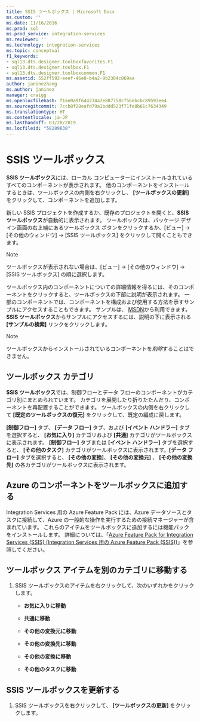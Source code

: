 ```yaml
---
title: SSIS ツールボックス | Microsoft Docs
ms.custom: ''
ms.date: 11/16/2016
ms.prod: sql
ms.prod_service: integration-services
ms.reviewer: ''
ms.technology: integration-services
ms.topic: conceptual
f1_keywords:
- sql13.dts.designer.toolboxfavorites.F1
- sql13.dts.designer.toolbox.F1
- sql13.dts.designer.toolboxcommon.F1
ms.assetid: 552ff592-eeef-46e8-b4a2-9b2384c869aa
author: janinezhang
ms.author: janinez
manager: craigg
ms.openlocfilehash: f1ae0a9f644234a7e887758cf56ebcbc89593ee4
ms.sourcegitcommit: 7ccb8f28eafd79a1bddd523f71fe8b61c7634349
ms.translationtype: HT
ms.contentlocale: ja-JP
ms.lasthandoff: 03/20/2019
ms.locfileid: "58289638"
---
```

# <a name="ssis-toolbox"></a>SSIS ツールボックス
  **SSIS ツールボックス**には、ローカル コンピューターにインストールされているすべてのコンポーネントが表示されます。 他のコンポーネントをインストールするときは、ツールボックスの内側を右クリックし、 **[ツールボックスの更新]** をクリックして、コンポーネントを追加します。  
 
 新しい SSIS プロジェクトを作成するか、既存のプロジェクトを開くと、**SSIS ツールボックス**が自動的に表示されます。 ツールボックスは、パッケージ デザイン画面の右上端にあるツールボックス ボタンをクリックするか、[ビュー] -> [その他のウィンドウ] -> [SSIS ツールボックス] をクリックして開くこともできます。
 
 > [!NOTE]
> ツールボックスが表示されない場合は、[ビュー] -> [その他のウィンドウ] -> [SSIS ツールボックス] の順に選択します。
 
ツールボックス内のコンポーネントについての詳細情報を得るには、そのコンポーネントをクリックすると、ツールボックスの下部に説明が表示されます。 一部のコンポーネントでは、コンポーネントを構成および使用する方法を示すサンプルにアクセスすることもできます。 サンプルは、 [MSDN](https://go.microsoft.com/fwlink/?LinkId=259189)から利用できます。 **SSIS ツールボックス**からサンプルにアクセスするには、説明の下に表示される **[サンプルの検索]** リンクをクリックします。  
  
> [!NOTE]
> ツールボックスからインストールされているコンポーネントを*削除*することはできません。  

## <a name="toolbox-categories"></a>ツールボックス カテゴリ
 **SSIS ツールボックス**では、制御フローとデータ フローのコンポーネントがカテゴリ別にまとめられています。  カテゴリを展開したり折りたたんだり、コンポーネントを再配置することができます。  ツールボックスの内側を右クリックして **[既定のツールボックスの復元]** をクリックして、既定の編成に戻します。  
  
 **[制御フロー]** タブ、 **[データ フロー]** タブ、および **[イベント ハンドラー]** タブを選択すると、 **[お気に入り]** カテゴリおよび **[共通]** カテゴリがツールボックスに表示されます。 **[制御フロー]** タブまたは **[イベント ハンドラー]** タブを選択すると、 **[その他のタスク]** カテゴリがツールボックスに表示されます。**[データ フロー]** タブを選択すると、 **[その他の変換]**、 **[その他の変換元]** 、 **[その他の変換先]** の各カテゴリがツールボックスに表示されます。  

 ## <a name="add-azure-components-to-the-toolbox"></a>Azure のコンポーネントをツールボックスに追加する  
 Integration Services 用の Azure Feature Pack には、Azure データソースとタスクに接続して、Azure の一般的な操作を実行するための接続マネージャーが含まれています。 これらのアイテムをツールボックスに追加するには機能パックをインストールします。 詳細については、「[Azure Feature Pack for Integration Services &#40;SSIS&#41; (Integration Services 用の Azure Feature Pack &#40;SSIS&#41;)](../integration-services/azure-feature-pack-for-integration-services-ssis.md)」を参照してください。  

## <a name="move-a-toolbox-item-to-another-category"></a>ツールボックス アイテムを別のカテゴリに移動する  
  
1.  SSIS ツールボックスのアイテムを右クリックして、次のいずれかをクリックします。  
  
    -   **お気に入りに移動**  
  
    -   **共通に移動**  
  
    -   **その他の変換元に移動**  
  
    -   **その他の変換先に移動**  
  
    -   **その他の変換に移動**  
  
    -   **その他のタスクに移動**  
  
## <a name="refresh-the-ssis-toolbox"></a>SSIS ツールボックスを更新する  
  
1.  SSIS ツールボックスを右クリックして、 **[ツールボックスの更新]** をクリックします。  


